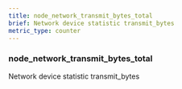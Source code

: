 ```yaml
---
title: node_network_transmit_bytes_total
brief: Network device statistic transmit_bytes
metric_type: counter
---
```

### node_network_transmit_bytes_total

Network device statistic transmit_bytes